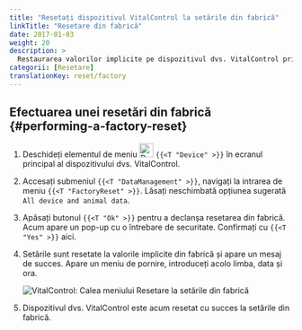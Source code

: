```yaml
---
title: "Resetați dispozitivul VitalControl la setările din fabrică"
linkTitle: "Resetare din fabrică"
date: 2017-01-03
weight: 20
description: >
  Restaurarea valorilor implicite pe dispozitivul dvs. VitalControl prin efectuarea unei resetări din fabrică.
categorii: [Resetare]
translationKey: reset/factory
---
```

## Efectuarea unei resetări din fabrică {#performing-a-factory-reset}

1. Deschideți elementul de meniu <img src="/icons/device.svg" width="25" align="bottom" alt="Device" /> `{{<T "Device" >}}` în ecranul principal al dispozitivului dvs. VitalControl.

1. Accesați submeniul `{{<T "DataManagement" >}}`, navigați la intrarea de meniu `{{<T "FactoryReset" >}}`. Lăsați neschimbată opțiunea sugerată `All device and animal data`.

1. Apăsați butonul `{{<T "Ok" >}}` pentru a declanșa resetarea din fabrică. Acum apare un pop-up cu o întrebare de securitate. Confirmați cu `{{<T "Yes" >}}` aici.

1. Setările sunt resetate la valorile implicite din fabrică și apare un mesaj de succes. Apare un meniu de pornire, introduceți acolo limba, data și ora.

   ![VitalControl: Calea meniului Resetare la setările din fabrică](../images/resetdevice.png "Resetare la setările din fabrică")

1. Dispozitivul dvs. VitalControl este acum resetat cu succes la setările din fabrică.
